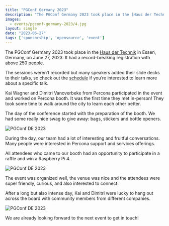 ```yaml
---
title: "PGConf Germany 2023"
description: "The PGConf Germany 2023 took place in the [Haus der Technik](https://2023.pgconf.de/venue/) in Essen, Germany, on June 27, 2023. It had a record-breaking registration with above 250 people. "
images:
  - events/pgconf-germany-2023/4.jpg
layout: single
date: "2023-06-27"
tags: ['sponsorship', 'opensource', 'event']
---
```

The PGConf Germany 2023 took place in the [Haus der Technik](https://2023.pgconf.de/venue/) in Essen, Germany, on June 27, 2023. It had a record-breaking registration with above 250 people. 

The sessions weren’t recorded but many speakers added their slide decks to their talks, so check out the [schedule](https://www.postgresql.eu/events/pgconfde2023/schedule/) if you’re interested to learn more about a specific talk. 

Kai Wagner and Dimitri Vanoverbeke from Percona participated in the event and worked on Percona booth. It was the first time they met in-person! They took some time to walk around the city to learn each other better.

The day of the conference started with the preparation of the booth. We had some really nice swag to give away: bags, stickers and bottle openers.

![PGConf DE 2023](/events/pgconf-germany-2023/1.jpg)

During the day, our team had a lot of interesting and fruitful conversations. Many people were  interested in Percona support and services offerings.

All attendees who came to our booth had an opportunity to participate in a raffle and win a Raspberry Pi 4. 

![PGConf DE 2023](/events/pgconf-germany-2023/2.jpg)

The event was organized well, the venue was nice and the attendees were super friendly, curious, and also interested to connect. 

After a long but also intense day, Kai and Dimitri were lucky to hang out across the board with community members from different companies. 

![PGConf DE 2023](/events/pgconf-germany-2023/3.jpg)

We are already looking forward to the next event to get in touch!